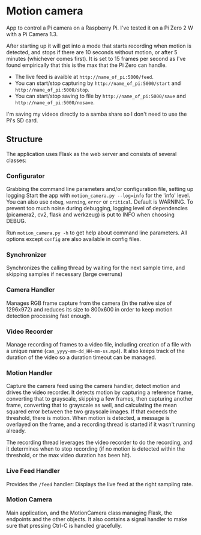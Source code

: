 # Motion camera

App to control a Pi camera on a Raspberry Pi. I've tested it on a Pi Zero 2 W with a Pi Camera 1.3.

After starting up it will get into a mode that starts recording when motion is detected, and stops if there are 10 seconds without motion, or after 5 minutes (whichever comes first).
It is set to 15 frames per second as I've found empirically that this is the max that the Pi Zero can handle.

- The live feed is avaible at `http://name_of_pi:5000/feed`.
- You can start/stop capturing by `http://name_of_pi:5000/start` and `http://name_of_pi:5000/stop`.
- You can start/stop saving to file by `http://name_of_pi:5000/save` and `http://name_of_pi:5000/nosave`.

I'm saving my videos directly to a samba share so I don't need to use the Pi's SD card.

## Structure

The application uses Flask as the web server and consists of several classes:

### Configurator
Grabbing the command line parameters and/or configuration file, setting up logging
Start the app with `motion_camera.py --log=info` for the 'info' level. You can also use `debug`, `warning`, `error` or `critical`. Default is WARNING. 
To prevent too much noise during debugging, logging level of dependencies (picamera2, cv2, flask and werkzeug) is put to INFO when choosing DEBUG.

Run `motion_camera.py -h` to get help about command line parameters. All options except `config` are also available in config files.

### Synchronizer
Synchronizes the calling thread by waiting for the next sample time, and skipping samples if necessary (large overruns)

### Camera Handler
Manages RGB frame capture from the camera (in the native size of 1296x972) and reduces its size to 800x600 in order to keep motion detection processing fast enough. 

### Video Recorder
Manage recording of frames to a video file, including creation of a file with a unique name (`cam_yyyy-mm-dd_HH-mm-ss.mp4`). It also keeps track of the duration of the video so a duration timeout can be managed.

### Motion Handler
Capture the camera feed using the camera handler, detect motion and drives the video recorder. It detects motion by capturing a reference frame, converting that to grayscale, skipping a few frames, then capturing another frame, converting that to grayscale as well, and calculating the mean squared error between the two grayscale images. If that exceeds the threshold, there is motion. When motion is detected, a message is overlayed on the frame, and a recording thread is started if it wasn't running already. 

The recording thread leverages the video recorder to do the recording, and it determines when to stop recording (if no motion is detected within the threshold, or the max video duration has been hit).

### Live Feed Handler
Provides the `/feed` handler: Displays the live feed at the right sampling rate.

### Motion Camera
Main application, and the MotionCamera class managing Flask, the endpoints and the other objects. 
It also contains a signal handler to make sure that pressing Ctrl-C is handled gracefully.
